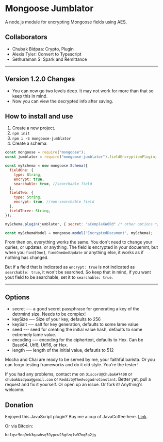 # Mongoose Jumblator

A node.js module for encrypting Mongoose fields using AES.

## Collaborators

- Chubak Bidpaa: Crypto, Plugin
- Alexis Tyler: Convert to Typescript
- Sethuraman S: Spark and Remittance

---

## Version 1.2.0 Changes

- You can now go two levels deep. It may not work for more than that so keep this in mind.
- Now you can view the decrypted info after saving.

## How to install and use

1. Create a new project.
2. `npm init`
3. `npm i -S mongoose-jumblator`
4. Create a schema:

```javascript
const mongoose = require("mongoose");
const jumblator = require("mongoose-jumblator").fieldEncryptionPlugin;

const mySchema = new mongoose.Schema({
  fieldOne: {
    type: String,
    encrypt: true,
    searchable: true, //searchable field
  },
  fieldTwo: {
    type: String,
    encrypt: true, //non-searchable field
  },
  fieldThree: String,
});

mySchema.plugin(jumblator, { secret: "aCompleXW0Rd" /* other options */ });

const mySchemaModel = mongoose.model("EncryptedDocument", mySchema);
```

From then on, everything works the same. You don't need to change your quries, or updates, or anything. The field is encrypted in your docuemnt, but when you `find[One]`, `findOneAndUpdate` or anything else, it works as if nothing has changed.

But if a field that is indicated as `encrypt: true` is not indicated as `searchable: true`, it won't be searched. So keep that in mind, if you want yout field to be searchable, set it to `searchable: true`.

---

## Options

- secret --- a good secret passphrase for generating a key of the detrmind size. Needs to be complex!
- keySize --- Size of your key, defaults to 256
- keySalt --- salt for key generation, defaults to some lame value
- seed --- seed for creating the initial value hash, defaults to some extremely lame value.
- encoding --- encoding for the ciphertext, defaults to Hex. Can be Base64, Utf8, Utf16, or Hex.
- length --- length of the initial value, defautls to 512

Mocha and Chai are ready to be served by me, your faithful barista. Or you can forgo testing frameworks and do it old style. You're the tester!

If you had any problems, contact me on `Discord@Chubak#7400` or `chubakbidpaa@gmail.com` or `Reddit@TheAvogadroConstant`. Better yet, pull a request and fix it yourself. Or open up an issue. Or fork it! Anything's welcome.

## Donation

Enjoyed this JavaScript plugin? Buy me a cup of JavaCoffee here. [Link](https://dashboard.yekpay.com/payment-link/6708/f76b69b99f6aeecc1c3508e1fd99f86b9b174b87).


Or via Bitcoin:

```
bc1qsr5nq9ek3qawhsq59ypcw23gfzqlw97nq5p2jy
```

